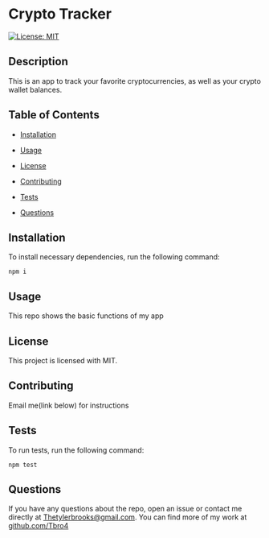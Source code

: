 # Crypto Tracker

  [![License: MIT](https://img.shields.io/badge/License-MIT-yellow.svg)](https://opensource.org/licenses/MIT)

  ## Description
  This is an app to track your favorite cryptocurrencies, as well as your crypto wallet balances.

  ## Table of Contents
  
  - [Installation](#installation)

  - [Usage](#usage)

  - [License](#license)

  - [Contributing](#contributing)

  - [Tests](#tests)

  - [Questions](#questions)

  ## Installation
  To install necessary dependencies, run the following command:
  
  ```
  npm i
  ```

  ## Usage
  This repo shows the basic functions of my app

  ## License 
  This project is licensed with MIT.

  ## Contributing
  Email me(link below) for instructions

  ## Tests
  To run tests, run the following command:
  
  ```
  npm test
  ```

  ## Questions
  If you have any questions about the repo, open an issue or contact me directly at [Thetylerbrooks@gmail.com](mailto:Thetylerbrooks@gmail.com). You can find more of my work at [github.com/Tbro4](github.com/Tbro4)

